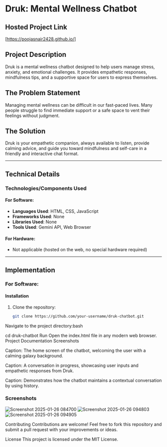 
# Druk: Mental Wellness Chatbot

## Hosted Project Link
[https://poojasnair2428.github.io/]

## Project Description
Druk is a mental wellness chatbot designed to help users manage stress, anxiety, and emotional challenges. It provides empathetic responses, mindfulness tips, and a supportive space for users to express themselves.

## The Problem Statement
Managing mental wellness can be difficult in our fast-paced lives. Many people struggle to find immediate support or a safe space to vent their feelings without judgment.

## The Solution
Druk is your empathetic companion, always available to listen, provide calming advice, and guide you toward mindfulness and self-care in a friendly and interactive chat format.

---

## Technical Details

### Technologies/Components Used

#### For Software:
- **Languages Used**: HTML, CSS, JavaScript
- **Frameworks Used**: None
- **Libraries Used**: None
- **Tools Used**: Gemini API, Web Browser

#### For Hardware:
- Not applicable (hosted on the web, no special hardware required)

---

## Implementation

### For Software:

#### Installation
1. Clone the repository:
   ```bash
   git clone https://github.com/your-username/druk-chatbot.git
Navigate to the project directory:bash

cd druk-chatbot
Run
Open the index.html file in any modern web browser.
Project Documentation
Screenshots

Caption: The home screen of the chatbot, welcoming the user with a calming galaxy background.


Caption: A conversation in progress, showcasing user inputs and empathetic responses from Druk.


Caption: Demonstrates how the chatbot maintains a contextual conversation by using history.

### Screenshots
![Screenshot 2025-01-26 084700](https://github.com/user-attachments/assets/74730d67-8218-4ab2-8c24-7ea10c1aa78e)
![Screenshot 2025-01-26 094803](https://github.com/user-attachments/assets/c4fa62b8-f16e-4f0a-b322-156e3a759756)
![Screenshot 2025-01-26 094905](https://github.com/user-attachments/assets/2eff7703-0916-45be-8d9d-aeea7062493a)

Contributing
Contributions are welcome! Feel free to fork this repository and submit a pull request with your improvements or ideas.

License
This project is licensed under the MIT License.






